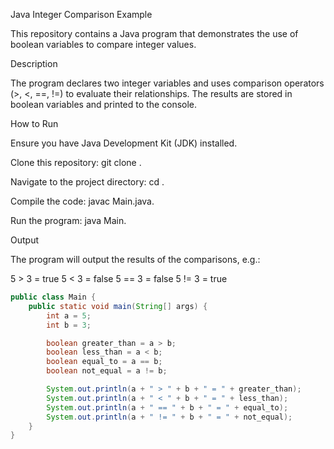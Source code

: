 Java Integer Comparison Example

This repository contains a Java program that demonstrates the use of boolean variables to compare integer values.

Description

The program declares two integer variables and uses comparison operators (>, <, ==, !=) to evaluate their relationships. The results are stored in boolean variables and printed to the console.

How to Run





Ensure you have Java Development Kit (JDK) installed.



Clone this repository: git clone <repository-url>.



Navigate to the project directory: cd <project-directory>.



Compile the code: javac Main.java.



Run the program: java Main.

Output

The program will output the results of the comparisons, e.g.:

5 > 3 = true
5 < 3 = false
5 == 3 = false
5 != 3 = true
```java
public class Main {
    public static void main(String[] args) {
        int a = 5;
        int b = 3;

        boolean greater_than = a > b;
        boolean less_than = a < b;
        boolean equal_to = a == b;
        boolean not_equal = a != b;

        System.out.println(a + " > " + b + " = " + greater_than);
        System.out.println(a + " < " + b + " = " + less_than);
        System.out.println(a + " == " + b + " = " + equal_to);
        System.out.println(a + " != " + b + " = " + not_equal);
    }
}
```
